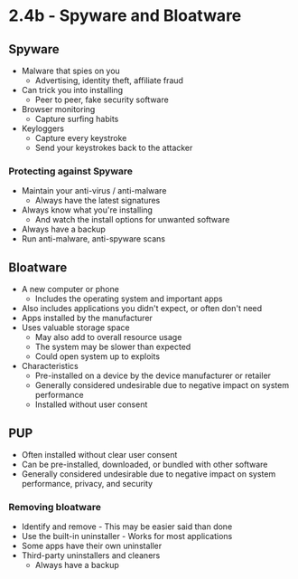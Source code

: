 # 2.4b - Spyware and Bloatware
## Spyware
- Malware that spies on you
	- Advertising, identity theft, affiliate fraud
- Can trick you into installing
	- Peer to peer, fake security software
- Browser monitoring
	- Capture surfing habits
- Keyloggers
	- Capture every keystroke
	- Send your keystrokes back to the attacker
### Protecting against Spyware
- Maintain your anti-virus / anti-malware
	- Always have the latest signatures
- Always know what you're installing
	- And watch the install options for unwanted software
- Always have a backup
- Run anti-malware, anti-spyware scans
## Bloatware
- A new computer or phone
	- Includes the operating system and important apps
- Also includes applications you didn't expect, or often don't need
- Apps installed by the manufacturer
- Uses valuable storage space
	- May also add to overall resource usage
	- The system may be slower than expected
	- Could open system up to exploits
- Characteristics
	- Pre-installed on a device by the device manufacturer or retailer
	- Generally considered undesirable due to negative impact on system performance
	- Installed without user consent
## PUP
- Often installed without clear user consent
- Can be pre-installed, downloaded, or bundled with other software
- Generally considered undesirable due to negative impact on system performance, privacy, and security
### Removing bloatware
- Identify and remove - This may be easier said than done
- Use the built-in uninstaller - Works for most applications
- Some apps have their own uninstaller
- Third-party uninstallers and cleaners
	- Always have a backup
